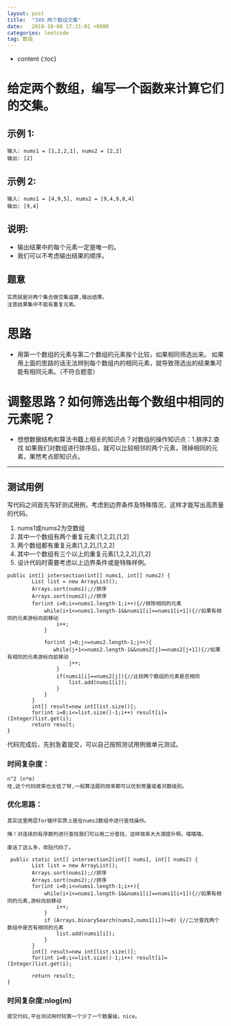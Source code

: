 ```yaml
---
layout: post
title:  "349.两个数组交集"
date:   2018-10-08 17:31:01 +0800
categories: leetcode
tag: 数组
---
```


* content
{:toc}

# 给定两个数组，编写一个函数来计算它们的交集。

## 示例 1:

    输入: nums1 = [1,2,2,1], nums2 = [2,2]
    输出: [2]
## 示例 2:

    输入: nums1 = [4,9,5], nums2 = [9,4,9,8,4]
    输出: [9,4]
## 说明:

- 输出结果中的每个元素一定是唯一的。
- 我们可以不考虑输出结果的顺序。

## 题意
    实质就是对两个集合做交集运算,输出结果。
    注意结果集中不能有重复元素。
# 思路
- 用第一个数组的元素与第二个数组的元素挨个比较，如果相同筛选出来。
如果用上面的思路的话无法辨别每个数组内的相同元素，就导致筛选出的结果集可能有相同元素。（不符合题意）
#    调整思路？如何筛选出每个数组中相同的元素呢？
- 想想数据结构和算法书籍上相关的知识点？对数组的操作知识点：1.排序2.查找
如果我们对数组进行排序后，就可以比较相邻的两个元素，筛掉相同的元素，果然考点即知识点。
-----
## 测试用例
写代码之间首先写好测试用例，考虑到边界条件及特殊情况，这样才能写出高质量的代码。

1. nums1或nums2为空数组
2. 其中一个数组有两个重复元素:[1,2,2],[1,2]
3. 两个数组都有重复元素[1,2,2],[1,2,2]
4. 其中一个数组有三个以上的重复元素[1,2,2,2],[1,2]
5. 设计代码时需要考虑以上边界条件或是特殊样例。
```
public int[] intersection(int[] nums1, int[] nums2) {
        List list = new ArrayList();
        Arrays.sort(nums1);//排序
        Arrays.sort(nums2);//排序
        for(int i=0;i<=nums1.length-1;i++){//排除相同的元素
            while(i+1<=nums1.length-1&&nums1[i]==nums1[i+1]){//如果有相同的元素游标向前移动
                i++;
            }

            for(int j=0;j<=nums2.length-1;j++){
               while(j+1<=nums2.length-1&&nums2[j]==nums2[j+1]){//如果有相同的元素游标向前移动
                    j++;
                }
                if(nums1[i]==nums2[j]){//比较两个数组的元素是否相同
                    list.add(nums1[i]);
                }
            }
        }
        int[] result=new int[list.size()];
        for(int i=0;i<=list.size()-1;i++) result[i]=(Integer)list.get(i);
        return result;
}
```
代码完成后，先别急着提交，可以自己按照测试用例做单元测试。

### 时间复杂度：
    n^2 (n*m)
    哇,这个代码效率也太低了呀,一般算法题的效率都可以优到常量或者对数级别。

### 优化思路：
    其实这里两层for循环实质上是在nums2数组中进行查找操作。

    咦！对连续的有序数列进行查找我们可以用二分查找，这样效率大大滴提升啊，嘻嘻嘻。

    废话了这么多，改贴代码了。
```
 public static int[] intersection2(int[] nums1, int[] nums2) {
        List list = new ArrayList();
        Arrays.sort(nums1);//排序
        Arrays.sort(nums2);//排序
        for(int i=0;i<=nums1.length-1;i++){
            while(i+1<=nums1.length-1&&nums1[i]==nums1[i+1]){//如果有相同的元素,游标向前移动
                i++;
            }
            if (Arrays.binarySearch(nums2,nums1[i])>=0) {//二分查找两个数组中是否有相同的元素
                list.add(nums1[i]);
            }
        }
        int[] result=new int[list.size()];
        for(int i=0;i<=list.size()-1;i++) result[i]=(Integer)list.get(i);
       
        return result;
}
```
### 时间复杂度:nlog(m)
    提交代码,平台测试用时较第一个少了一个数量级，nice。